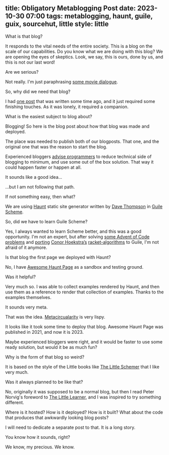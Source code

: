title: Obligatory Metablogging Post
date: 2023-10-30 07:00
tags: metablogging, haunt, guile, guix, sourcehut, little
style: little
---


What is that blog?

It responds to the vital needs of the entire society. This is a blog on the
scale of our capabilities. Do you know what
we are doing with this blog? We are opening the eyes of skeptics. Look, we say,
this is ours, done by us, and this is not our last word!

Are we serious?

Not really. I'm just
paraphrasing [some movie dialogue](https://pl.wikiquote.org/wiki/Mi%C5%9B#Dialogi).

So, why did we need that blog?

I had [one
post](test-driven-development-with-python-revisited.html) that was written some
time ago, and it just required some
finishing touches. As it was lonely, it
required a companion.

What is the easiest subject to blog about?

Blogging! So here is the blog post about how that blog was made and deployed.

The place was needed to publish both of our blogposts. That one, and the
original one that was the reason to start the
blog.

Experienced bloggers [advise
programmers](https://www.youtube.com/watch?v=dxP9HD1Dq-w) to
reduce technical side of
blogging to minimum, and use some out of the box solution. That way it could
happen faster or happen at all.

It sounds like a good idea...

...but I am not following that path.

If not something easy, then what?

We are using [Haunt](https://dthompson.us/projects/haunt.html) static site
generator written
by [Dave Thompson](https://dthompson.us/)
in [Guile Scheme](https://www.gnu.org/software/guile/).

So, did we have to learn Guile Scheme?

Yes, I always wanted to learn Scheme better, and this was a good opportunity.
I'm not an expert, but after solving [some Advent of Code
problems](https://git.sr.ht/~filiplajszczak/advent-of-code-2022)
and [porting](https://gitlab.com/filiplajszczak/guile-algorithms) [Conor 
Hoekstra’s](https://github.com/codereport) [racket-algorithms](https://docs.racket-lang.org/algorithms/index.html)
to Guile, I'm not afraid of it anymore.

Is that blog the first page we deployed with Haunt?

No, I have [Awesome Haunt Page](https://awesome.haunt.page/) as a sandbox and
testing ground.

Was it helpful?

Very much so. I was able to collect examples rendered by Haunt, and then use
them as a reference to render that collection of examples. Thanks to the
examples themselves.

It sounds very meta.

That was the
idea. [Metacircualarity](https://en.wikipedia.org/wiki/Meta-circular_evaluator)
is very lispy.

It looks like it took some time to deploy that blog. Awesome Haunt Page was
published in 2021, and now it is 2023.

Maybe experienced bloggers were right, and it would be faster to use some ready
solution, but would it be as much fun?

Why is the form of that blog so weird?

It is based on the style of the Little books like [The Little
Schemer](https://mitpress.mit.edu/9780262560993/the-little-schemer/)
that I like very much.

Was it always planned to be like that?

No, originally it was supposed to be a normal blog, but then I read Peter
Norvig's foreword to [The Little Learner](https://www.thelittlelearner.com/),
and I was inspired to try something
different.

Where is it hosted? How is it deployed? How is it built? What about the code
that produces that awkwardly looking blog posts?

I will need to dedicate a separate post to that. It is a long story.

You know how it sounds, right?

We know, my precious. We know.